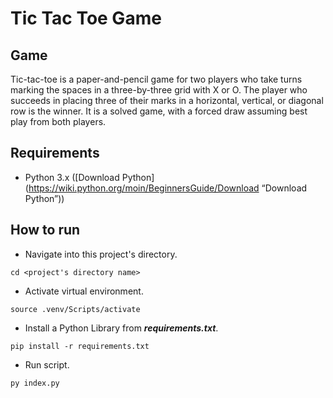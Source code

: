 # Tic Tac Toe Game
## Game
Tic-tac-toe is a paper-and-pencil game for two players who take turns marking the spaces in a three-by-three grid with X or O. The player who succeeds in placing three of their marks in a horizontal, vertical, or diagonal row is the winner. It is a solved game, with a forced draw assuming best play from both players. 

## Requirements
- Python 3.x ([Download Python] (https://wiki.python.org/moin/BeginnersGuide/Download “Download Python”))


## How to run
- Navigate into this project's directory.
``` 
cd <project's directory name>
```
- Activate virtual environment.
```
source .venv/Scripts/activate
```
- Install a Python Library from ***requirements.txt***.
```
pip install -r requirements.txt
```
- Run script.
```
py index.py
```